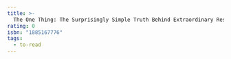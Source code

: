 ```yaml
---
title: >-
  The One Thing: The Surprisingly Simple Truth Behind Extraordinary Results
rating: 0
isbn: "1885167776"
tags:
  - to-read
---
```


